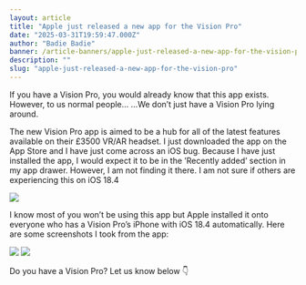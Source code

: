 ```yaml
---
layout: article
title: "Apple just released a new app for the Vision Pro"
date: "2025-03-31T19:59:47.000Z"
author: "Badie Badie"
banner: /article-banners/apple-just-released-a-new-app-for-the-vision-pro.png
description: ""
slug: "apple-just-released-a-new-app-for-the-vision-pro"
---
```


If you have a Vision Pro, you would already know that this app exists. However, to us normal people…
…We don’t just have a Vision Pro lying around. 

The new Vision Pro app is aimed to be a hub for all of the latest features available on their £3500 VR/AR headset. I just downloaded the app on the App Store and I have just come across an iOS bug. Because I have just installed the app, I would expect it to be in the ’Recently added’ section in my app drawer. However, I am not finding it there. I am not sure if others are experiencing this on iOS 18.4

![](https://res.cloudinary.com/dc5w3cjmh/image/upload/v1743451126/Articles/apple-just-released-a-new-app-for-the-vision-pro/g3p5icgmipailctdsmv6.png)

I know most of you won’t be using this app but Apple installed it onto everyone who has a Vision Pro’s iPhone with iOS 18.4 automatically. Here are some screenshots I took from the app:

![](https://res.cloudinary.com/dc5w3cjmh/image/upload/v1743451124/Articles/apple-just-released-a-new-app-for-the-vision-pro/vvzwmkkegff0iqemwyeq.png)
![](https://res.cloudinary.com/dc5w3cjmh/image/upload/v1743451125/Articles/apple-just-released-a-new-app-for-the-vision-pro/vqahb4qiql4vnth1hsa1.png)



Do you have a Vision Pro? Let us know below 👇 
